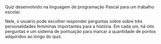 Quiz desenvolvido na linguagem de programação Pascal para um trabalho escolar. 

Nele, o usuário pode escolher responder perguntas sobre sobre três personalidades femininas importantes para a história. Em cada um, há oito perguntas e um sistema de pontuação para marcar a quantidade de pontos adquiridos ao longo do quiz. 